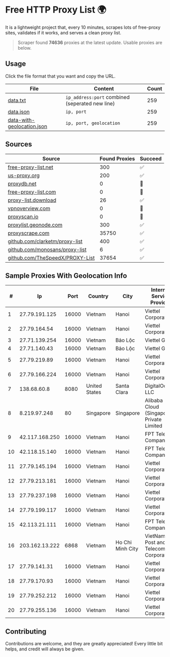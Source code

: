 
# Free HTTP Proxy List 🌍

It is a lightweight project that, every 10 minutes, scrapes lots of free-proxy sites, validates if it works, and serves a clean proxy list.


> Scraper found **74636** proxies at the latest update. Usable proxies are below.

## Usage

Click the file format that you want and copy the URL.


|File|Content|Count|
|----|-------|-----|
|[data.txt](https://raw.githubusercontent.com/themiralay/Proxy-List-World/master/data.txt)|`ip_address:port` combined (seperated new line)|259|
|[data.json](https://raw.githubusercontent.com/themiralay/Proxy-List-World/master/data.json)|`ip, port`|259|
|[data-with-geolocation.json](https://raw.githubusercontent.com/themiralay/Proxy-List-World/master/data-with-geolocation.json)|`ip, port, geolocation`|259|

## Sources

|Source|Found Proxies|Succeed|
|------|-------------|-------|
|[free-proxy-list.net](https://free-proxy-list.net)|300|✅|
|[us-proxy.org](https://www.us-proxy.org)|200|✅|
|[proxydb.net](http://proxydb.net)|0|🚫|
|[free-proxy-list.com](https://free-proxy-list.com/?page=&port=&type%5B%5D=http&type%5B%5D=https&up_time=0&search=Search)|0|🚫|
|[proxy-list.download](https://www.proxy-list.download/HTTP)|26|✅|
|[vpnoverview.com](https://vpnoverview.com/privacy/anonymous-browsing/free-proxy-servers)|0|🚫|
|[proxyscan.io](https://www.proxyscan.io)|0|🚫|
|[proxylist.geonode.com](https://proxylist.geonode.com/api/proxy-list?limit=300&page=1&sort_by=lastChecked&sort_type=desc&protocols=http,https)|300|✅|
|[proxyscrape.com](https://api.proxyscrape.com/v2/?request=displayproxies&protocol=http&timeout=10000&country=all&ssl=all&anonymity=all)|35750|✅|
|[github.com/clarketm/proxy-list](https://raw.githubusercontent.com/clarketm/proxy-list/master/proxy-list-raw.txt)|400|✅|
|[github.com/monosans/proxy-list](https://raw.githubusercontent.com/monosans/proxy-list/main/proxies/http.txt)|6|✅|
|[github.com/TheSpeedX/PROXY-List](https://raw.githubusercontent.com/TheSpeedX/PROXY-List/master/http.txt)|37654|✅|


## Sample Proxies With Geolocation Info

|#|Ip|Port|Country|City|Internet Service Provider|
|-|--|----|-------|----|-------------------------|
|1|27.79.191.125|16000|Vietnam|Hanoi|Viettel Corporation|
|2|27.79.164.54|16000|Vietnam|Hanoi|Viettel Corporation|
|3|27.71.139.254|16000|Vietnam|Bảo Lộc|Viettel Group|
|4|27.71.140.43|16000|Vietnam|Bảo Lộc|Viettel Group|
|5|27.79.219.89|16000|Vietnam|Hanoi|Viettel Corporation|
|6|27.79.166.224|16000|Vietnam|Hanoi|Viettel Corporation|
|7|138.68.60.8|8080|United States|Santa Clara|DigitalOcean, LLC|
|8|8.219.97.248|80|Singapore|Singapore|Alibaba Cloud (Singapore) Private Limited|
|9|42.117.168.250|16000|Vietnam|Hanoi|FPT Telecom Company|
|10|42.118.15.140|16000|Vietnam|Hanoi|FPT Telecom Company|
|11|27.79.145.194|16000|Vietnam|Hanoi|Viettel Corporation|
|12|27.79.213.181|16000|Vietnam|Hanoi|Viettel Corporation|
|13|27.79.237.198|16000|Vietnam|Hanoi|Viettel Corporation|
|14|27.79.199.117|16000|Vietnam|Hanoi|Viettel Corporation|
|15|42.113.21.111|16000|Vietnam|Hanoi|FPT Telecom Company|
|16|203.162.13.222|6868|Vietnam|Ho Chi Minh City|VietNam Post and Telecom Corporation|
|17|27.79.141.31|16000|Vietnam|Hanoi|Viettel Corporation|
|18|27.79.170.93|16000|Vietnam|Hanoi|Viettel Corporation|
|19|27.79.252.212|16000|Vietnam|Hanoi|Viettel Corporation|
|20|27.79.255.136|16000|Vietnam|Hanoi|Viettel Corporation|



## Contributing

Contributions are welcome, and they are greatly appreciated! Every
little bit helps, and credit will always be given.

